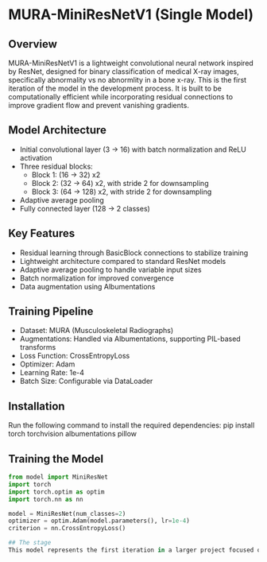 # MURA-MiniResNetV1 (Single Model)

## Overview  
MURA-MiniResNetV1 is a lightweight convolutional neural network inspired by ResNet, designed for binary classification of medical X-ray images, specifically abnormality vs no abnormlity in a bone x-ray. This is the first iteration of the model in the development process. It is built to be computationally efficient while incorporating residual connections to improve gradient flow and prevent vanishing gradients.

## Model Architecture  
- Initial convolutional layer (3 → 16) with batch normalization and ReLU activation  
- Three residual blocks:  
  - Block 1: (16 → 32) x2  
  - Block 2: (32 → 64) x2, with stride 2 for downsampling  
  - Block 3: (64 → 128) x2, with stride 2 for downsampling  
- Adaptive average pooling  
- Fully connected layer (128 → 2 classes)  

## Key Features  
- Residual learning through BasicBlock connections to stabilize training  
- Lightweight architecture compared to standard ResNet models  
- Adaptive average pooling to handle variable input sizes  
- Batch normalization for improved convergence  
- Data augmentation using Albumentations  

## Training Pipeline  
- Dataset: MURA (Musculoskeletal Radiographs)  
- Augmentations: Handled via Albumentations, supporting PIL-based transforms  
- Loss Function: CrossEntropyLoss  
- Optimizer: Adam  
- Learning Rate: 1e-4  
- Batch Size: Configurable via DataLoader  

## Installation  
Run the following command to install the required dependencies: pip install torch torchvision albumentations pillow

## Training the Model  
```python
from model import MiniResNet
import torch
import torch.optim as optim
import torch.nn as nn

model = MiniResNet(num_classes=2)
optimizer = optim.Adam(model.parameters(), lr=1e-4)
criterion = nn.CrossEntropyLoss()

## The stage
This model represents the first iteration in a larger project focused on improving automated diagnosis using medical imaging. 
